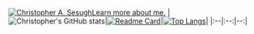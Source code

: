 [![Christopher A. Sesugh](https://res.cloudinary.com/christo/image/upload/v1682697484/christohybrid185_gmail.com_jqwkam.png)Learn more about me.](https://www.christophersesugh.com/about)
|![Christopher's GitHub stats](https://github-readme-stats.vercel.app/api?username=christophersesugh&show_icons=true&theme=radical)|[![Readme Card](https://github-readme-stats.vercel.app/api/pin/?username=christophersesugh&repo=christophersesugh)](https://github.com/christophersesugh/christophersesugh)|[![Top Langs](https://github-readme-stats.vercel.app/api/top-langs/?username=christophersesugh&layout=compact)](https://github.com/christophersesugh/christophersesugh)|
|:--|:--:|--:|
<!---
christophersesugh/christophersesugh is a ✨ special ✨ repository because its `README.md` (this file) appears on your GitHub profile.
You can click the Preview link to take a look at your changes.
--->
